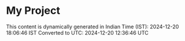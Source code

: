 # My Project

This content is dynamically generated in Indian Time (IST): 2024-12-20 18:06:46 IST
Converted to UTC: 2024-12-20 12:36:46 UTC
